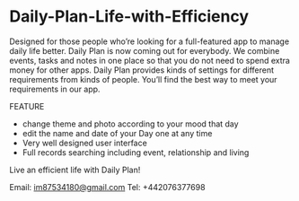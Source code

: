 # Daily-Plan-Life-with-Efficiency
Designed for those people who’re looking for a full-featured app to manage daily life better. Daily Plan is now coming out for everybody. We combine events, tasks and notes in one place so that you do not need to spend extra money for other apps.
Daily Plan provides kinds of settings for different requirements from kinds of people. You’ll find the best way to meet your requirements in our app. 

FEATURE
- change theme and photo according to your mood that day
- edit the name and date of your Day one at any time
- Very well designed user interface
- Full records searching including event, relationship and living

Live an efficient  life with Daily Plan!

Email:  im87534180@gmail.com
Tel: +442076377698
